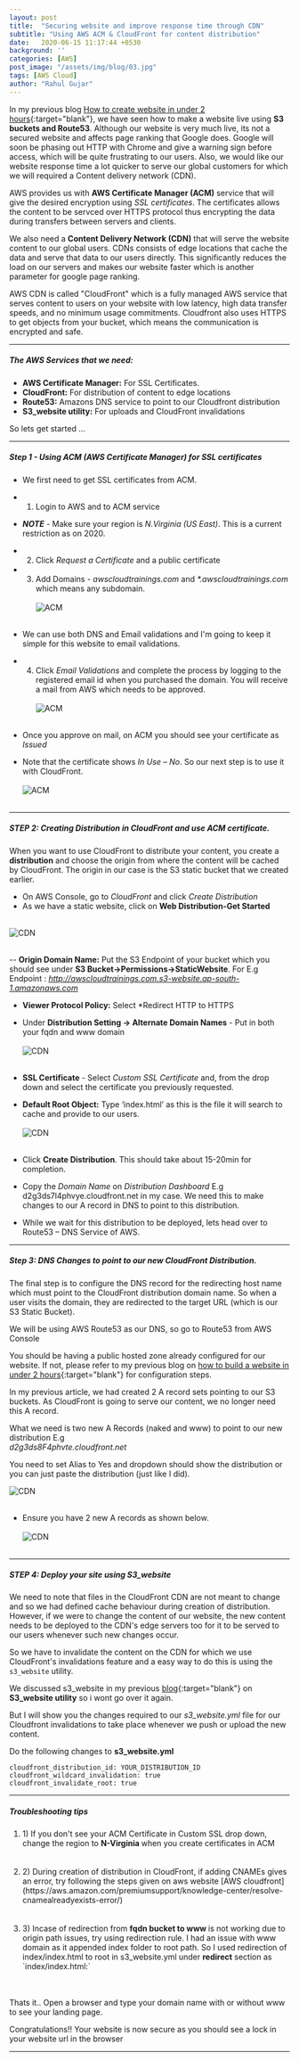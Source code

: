```yaml
---
layout: post
title:  "Securing website and improve response time through CDN"
subtitle: "Using AWS ACM & CloudFront for content distribution"
date:   2020-06-15 11:17:44 +0530
background: ''
categories: [AWS]
post_image: "/assets/img/blog/03.jpg"
tags: [AWS Cloud]
author: "Rahul Gujar"
---
```

In my previous blog [How to create website in under 2 hours](./BuildStaticWebsite){:target="blank"}, we have seen how to make a website live using **S3 buckets and Route53**. Although our website is very much live, its not a secured website and affects page ranking that Google does. Google will soon be phasing out HTTP with Chrome and give a warning sign before access, which will be quite frustrating to our users. Also, we would like our website response time a lot quicker to serve our global customers for which we will required a Content delivery network (CDN).

AWS provides us with **AWS Certificate Manager (ACM)** service that will give the desired encryption using *SSL certificates*. The certificates allows the content to be servced over HTTPS protocol thus encrypting the data during transfers between servers and clients.

We also need a **Content Delivery Network (CDN)** that will serve the website content to our global users. CDNs consists of edge locations that cache the data and serve that data to our users directly. This significantly reduces the load on our servers and makes our website faster which is another parameter for google page ranking.  

<p>AWS CDN is called "CloudFront" which is a fully managed AWS service that serves content to users on your website with low latency, high data transfer speeds, and no minimum usage commitments. Cloudfront also uses HTTPS to get objects from your bucket, which means the communication is encrypted and safe.</p>


***

##### The AWS Services that we need:

- **AWS Certificate Manager:** For SSL Certificates.
- **CloudFront:** For distribution of content to edge locations
- **Route53:** Amazons DNS service to point to our Cloudfront distribution
- **S3_website utility:** For uploads and CloudFront invalidations

So lets get started ...

***

##### Step 1 - Using ACM (AWS Certificate Manager) for SSL certificates

- We first need to get SSL certificates from ACM.

-	1) Login to AWS and to ACM service
-	***NOTE*** - Make sure your region is *N.Virginia (US East)*. This is a current restriction as on 2020.
-	2) Click *Request a Certificate* and a public certificate
-	3) Add Domains - *awscloudtrainings.com* and *\*.awscloudtrainings.com* which means any subdomain.<br><br>
![ACM](/assets/img/blog/aws/acm1.jpg "Domain Certificates")<br><br>
-	We can use both DNS and Email validations and I'm going to keep it simple for this website to email validations.
-	4) Click *Email Validations* and complete the process by logging to the registered email id when you purchased the domain. You will receive a mail from AWS which needs to be approved.<br><br>
![ACM](/assets/img/blog/aws/acm2.jpg "ACM Approve")<br><br>
-	Once you approve on mail, on ACM you should see your certificate as *Issued*
-	Note that the certificate shows *In Use – No*. So our next step is to use it with CloudFront.<br><br>
![ACM](/assets/img/blog/aws/acm3.jpg "ACM Status") <br><br>

***

##### STEP 2: Creating Distribution in CloudFront and use ACM certificate.

When you want to use CloudFront to distribute your content, you create a **distribution** and choose the origin from where the content will be cached by CloudFront. The origin in our case is the S3 static bucket that we created earlier.

-	On AWS Console, go to *CloudFront* and click *Create Distribution*
-	As we have a static website, click on **Web Distribution-Get Started** <br><br>

![CDN](/assets/img/blog/aws/cdn1.jpg "CloudFront Distribution") <br><br>

--	**Origin Domain Name:** Put the S3 Endpoint of your bucket which you should see under **S3 Bucket->Permissions->StaticWebsite**. For E.g Endpoint : *http://awscloudtrainings.com.s3-website.ap-south-1.amazonaws.com*
-	**Viewer Protocol Policy:** Select *Redirect HTTP to HTTPS
-	Under **Distribution Setting -> Alternate Domain Names** - Put in both your fqdn and www domain <br><br>
![CDN](/assets/img/blog/aws/cdn2.jpg "CloudFront Distribution") <br><br>

-	**SSL Certificate** -  Select *Custom SSL Certificate* and, from the drop down and select the certificate you previously requested.

-	**Default Root Object:** Type ‘index.html’ as this is the file it will search to cache and provide to our users. <br><br>
![CDN](/assets/img/blog/aws/cdn3.jpg "CloudFront Distribution") <br><br>
-	Click **Create Distribution**. This should take about 15-20min for completion.
-	Copy the *Domain Name* on *Distribution Dashboard* E.g d2g3ds7l4phvye.cloudfront.net in my case. We need this to make changes to our A record in DNS to point to this distribution.
-	While we wait for this distribution to be deployed, lets head over to Route53 – DNS Service of AWS.

***

##### Step 3: DNS Changes to point to our new CloudFront Distribution.

The final step is to configure the DNS record for the redirecting host name which must point to the CloudFront distribution domain name. So when a user visits the domain, they are redirected to the target URL (which is our S3 Static Bucket).<br>

We will be using AWS Route53 as our DNS, so go to Route53 from AWS Console

You should be having a public hosted zone already configured for our website. If not, please refer to my previous blog on [how to build a website in under 2 hours](./BuildStaticWebsite){:target="blank"} for configuration steps.

In my previous article, we had created 2 A record sets pointing to our S3 buckets. As CloudFront is going to serve our content, we no longer need this A record.

What we need is two new A Records (naked and www) to point to our new distribution E.g <br> *d2g3ds8F4phvte.cloudfront.net*

You need to set Alias to Yes and dropdown should show the distribution or you can just paste the distribution (just like I did).

![CDN](/assets/img/blog/aws/cdn4.jpg "CloudFront Distribution") <br><br>

-	Ensure you have 2 new A records as shown below. <br><br>
![CDN](/assets/img/blog/aws/cdn5.jpg "CloudFront Distribution") <br><br>

***

##### STEP 4: Deploy your site using S3_website

We need to note that files in the CloudFront CDN are not meant to change and so we had defined cache behaviour during creation of distribution. However, if we were to change the content of our website, the new content needs to be deployed to the CDN's edge servers too for it to be served to our users whenever such new changes occur.<br>

So we have to invalidate the content on the CDN for which we use CloudFront's invalidations feature and a easy way to do this is using the `s3_website` utility.

We discussed s3_website in my previous [blog](./BuildStaticWebsite){:target="blank"} on **S3_website utility** so i wont go over it again.

But I will show you the changes required to our *s3_website.yml* file for our Cloudfront invalidations to take place whenever we push or upload the new content.

Do the following changes to **s3_website.yml**

`cloudfront_distribution_id: YOUR_DISTRIBUTION_ID` <br>
`cloudfront_wildcard_invalidation: true` <br>
`cloudfront_invalidate_root: true`

***

##### Troubleshooting tips

<ol>
  <li>1) If you don't see your ACM Certificate in Custom SSL drop down, change the region to <strong>N-Virginia </strong> when you create certificates in ACM </li><br><br>

 <li> 2) During creation of distribution in CloudFront, if adding CNAMEs gives an error, try following the steps given on aws website [AWS cloudfront](https://aws.amazon.com/premiumsupport/knowledge-center/resolve-cnamealreadyexists-error/)
 </li><br><br>

<li> 3) Incase of redirection from <strong>fqdn bucket to www </strong> is not working due to origin path issues, try using redirection rule. I had an issue with www domain as it appended index folder to root path. So I used redirection of index/index.html to root in s3_website.yml under <strong>redirect</strong> section as `index/index.html:`
</li><br><br>
</ol>

Thats it.. Open a browser and type your domain name with or without www to see your landing page.

Congratulations!! Your website is now secure as you should see a lock in your website url in the browser


***
